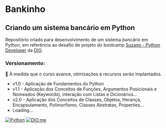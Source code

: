 # Bankinho

## Criando um sistema bancário em Python

Repositório criado para desenvolvimento de um sistema bancário em Python, em referência ao desafio de projeto do bootcamp [Suzano - Python Developer](https://web.dio.me/track/suzano-python-developer) da [DIO](https://web.dio.me/home).

### Versionamento:

🌱 À medida que o curso avance, otimizações e recursos serão implantados.

- v1.0 - Aplicação de Fundamentos do Python
- v1.1 - Aplicação dos Conceitos de Funções, Argumentos Posicionais e Nomeados (Keywords), interação com Listas e Dicionários...
- v2.0 - Aplicação dos Conceitos de Classes, Objetos, Herança, Encapsulamento, Polimorfismo, Classes Abstratas, Properties...
- Loading...

[![Python](https://img.shields.io/badge/Python-Python.org-green)](www.python.org)
[![DIO.me](https://img.shields.io/badge/DIO.me-Learning_Platform-blue)](https://www.dio.me/)
